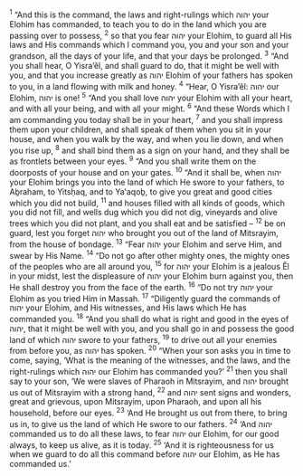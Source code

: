 <sup>1</sup> “And this is the command, the laws and right-rulings which יהוה your Elohim has commanded, to teach you to do in the land which you are passing over to possess,
<sup>2</sup> so that you fear יהוה your Elohim, to guard all His laws and His commands which I command you, you and your son and your grandson, all the days of your life, and that your days be prolonged.
<sup>3</sup> “And you shall hear, O Yisra’ĕl, and shall guard to do, that it might be well with you, and that you increase greatly as יהוה Elohim of your fathers has spoken to you, in a land flowing with milk and honey.
<sup>4</sup> “Hear, O Yisra’ĕl: יהוה our Elohim, יהוה is one!
<sup>5</sup> “And you shall love יהוה your Elohim with all your heart, and with all your being, and with all your might.
<sup>6</sup> “And these Words which I am commanding you today shall be in your heart,
<sup>7</sup> and you shall impress them upon your children, and shall speak of them when you sit in your house, and when you walk by the way, and when you lie down, and when you rise up,
<sup>8</sup> and shall bind them as a sign on your hand, and they shall be as frontlets between your eyes.
<sup>9</sup> “And you shall write them on the doorposts of your house and on your gates.
<sup>10</sup> “And it shall be, when יהוה your Elohim brings you into the land of which He swore to your fathers, to Aḇraham, to Yitsḥaq, and to Ya‛aqoḇ, to give you great and good cities which you did not build,
<sup>11</sup> and houses filled with all kinds of goods, which you did not fill, and wells dug which you did not dig, vineyards and olive trees which you did not plant, and you shall eat and be satisfied –
<sup>12</sup> be on guard, lest you forget יהוה who brought you out of the land of Mitsrayim, from the house of bondage.
<sup>13</sup> “Fear יהוה your Elohim and serve Him, and swear by His Name.
<sup>14</sup> “Do not go after other mighty ones, the mighty ones of the peoples who are all around you,
<sup>15</sup> for יהוה your Elohim is a jealous Ĕl in your midst, lest the displeasure of יהוה your Elohim burn against you, then He shall destroy you from the face of the earth.
<sup>16</sup> “Do not try יהוה your Elohim as you tried Him in Massah.
<sup>17</sup> “Diligently guard the commands of יהוה your Elohim, and His witnesses, and His laws which He has commanded you.
<sup>18</sup> “And you shall do what is right and good in the eyes of יהוה, that it might be well with you, and you shall go in and possess the good land of which יהוה swore to your fathers,
<sup>19</sup> to drive out all your enemies from before you, as יהוה has spoken.
<sup>20</sup> “When your son asks you in time to come, saying, ‘What is the meaning of the witnesses, and the laws, and the right-rulings which יהוה our Elohim has commanded you?’
<sup>21</sup> then you shall say to your son, ‘We were slaves of Pharaoh in Mitsrayim, and יהוה brought us out of Mitsrayim with a strong hand,
<sup>22</sup> and יהוה sent signs and wonders, great and grievous, upon Mitsrayim, upon Pharaoh, and upon all his household, before our eyes.
<sup>23</sup> ‘And He brought us out from there, to bring us in, to give us the land of which He swore to our fathers.
<sup>24</sup> ‘And יהוה commanded us to do all these laws, to fear יהוה our Elohim, for our good always, to keep us alive, as it is today.
<sup>25</sup> ‘And it is righteousness for us when we guard to do all this command before יהוה our Elohim, as He has commanded us.’
